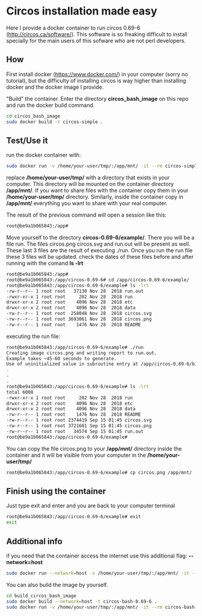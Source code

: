 # Circos installation made easy  
Here I provide a docker container to run circos 0.69-6 (http://circos.ca/software/). This software is so freaking difficult to install specially for the main users of this sofware who are not perl developers.

## How  
First install docker (https://www.docker.com/) in your computer (sorry no tutorial), but the difficulty of installing circos is way higher than installing docker and the docker image I provide.  
  
"Build" the container. Enter the directory **circos_bash_image** on this repo and run the docker build command.
```bash
cd circos_bash_image
sudo docker build -t circos-simple .
```

## Test/Use it
run the docker container with:
```bash
sudo docker run -v /home/your-user/tmp/:/app/mnt/ -it --rm circos-simple
```
replace **/home/your-user/tmp/** with a directory that exists in your computer. This directory will be mounted on the container directory **/app/mnt/**. If you want to share files with the container copy them in your  **/home/your-user/tmp/** directory. Similarly, inside the container copy in **/app/mnt/** everything you want to share with your real computer.  
  
The result of the previous command will open a session like this:

```bash
root@be9a1b065843:/app#
```
Move yourself to the directory **circos-0.69-6/example/**. There you will be a file run. The files circos.png circos.svg and run.out will be present as well. These last 3 files are the result of executing ./run. Once you run the run file these 3 files will be updated. check the dates of these files before and after running with the comand **ls -lrt**

```bash
root@be9a1b065843:/app#
root@be9a1b065843:/app/circos-0.69-6# cd /app/circos-0.69-6/example/
root@be9a1b065843:/app/circos-0.69-6/example# ls -lrt
-rw-r--r-- 1 root root   37130 Nov 28  2018 run.out
-rwxr-xr-x 1 root root     202 Nov 28  2018 run
drwxr-xr-x 2 root root    4096 Nov 28  2018 etc
drwxr-xr-x 2 root root    4096 Nov 28  2018 data
-rw-r--r-- 1 root root  258048 Nov 28  2018 circos.svg
-rw-r--r-- 1 root root 3693061 Nov 28  2018 circos.png
-rw-r--r-- 1 root root    1476 Nov 28  2018 README

```
executing the run file:
```bash
root@be9a1b065843:/app/circos-0.69-6/example# ./run 
Creating image circos.png and writing report to run.out.
Example takes ~45-60 seconds to generate.
Use of uninitialized value in subroutine entry at /app/circos-0.69-6/bin/../lib/Circos/Configuration.pm line 781.
.
.
.
root@be9a1b065843:/app/circos-0.69-6/example# ls -lrt
total 6008
-rwxr-xr-x 1 root root     202 Nov 28  2018 run
drwxr-xr-x 2 root root    4096 Nov 28  2018 etc
drwxr-xr-x 2 root root    4096 Nov 28  2018 data
-rw-r--r-- 1 root root    1476 Nov 28  2018 README
-rw-r--r-- 1 root root 2374419 Sep 15 01:45 circos.svg
-rw-r--r-- 1 root root 3721681 Sep 15 01:45 circos.png
-rw-r--r-- 1 root root   34574 Sep 15 01:45 run.out
root@be9a1b065843:/app/circos-0.69-6/example#
```
You can copy the file circos.png to your **/app/mnt/** directory inside the container and it will be visible from your computer in the **/home/your-user/tmp/** 
```bash
root@be9a1b065843:/app/circos-0.69-6/example# cp circos.png /app/mnt/
```
## Finish using the container  
Just type exit and enter and you are back to your computer terminal
```bash
root@be9a1b065843:/app/circos-0.69-6/example# exit
exit
```

## Additional info  
if you need that the container access the internet use this additional flag: **--network=host**
```bash
sudo docker run --network=host -v /home/your-user/tmp/:/app/mnt/ -it --rm circos-bash-0.69-6
```
You can also build the image by yourself.

```bash
cd build_circos_bash_image
sudo docker build --network=host -t circos-bash-0.69-6 .
sudo docker run -v /home/your-user/tmp/:/app/mnt/ -it --rm circos-bash-0.69-6 
```